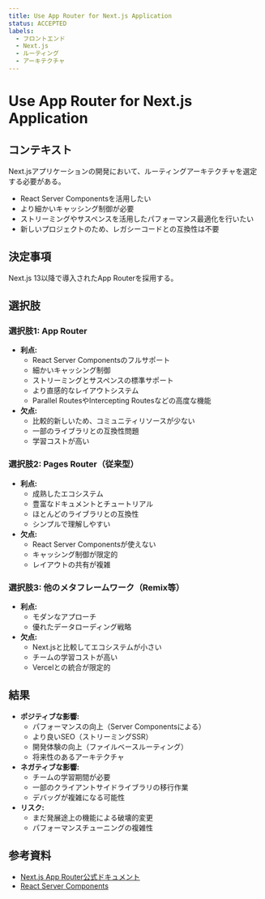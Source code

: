 ```yaml
---
title: Use App Router for Next.js Application
status: ACCEPTED
labels: 
  - フロントエンド
  - Next.js
  - ルーティング
  - アーキテクチャ
---
```


# Use App Router for Next.js Application

## コンテキスト

Next.jsアプリケーションの開発において、ルーティングアーキテクチャを選定する必要がある。
- React Server Componentsを活用したい
- より細かいキャッシング制御が必要
- ストリーミングやサスペンスを活用したパフォーマンス最適化を行いたい
- 新しいプロジェクトのため、レガシーコードとの互換性は不要

## 決定事項

Next.js 13以降で導入されたApp Routerを採用する。

## 選択肢

### 選択肢1: App Router
- **利点:**
  - React Server Componentsのフルサポート
  - 細かいキャッシング制御
  - ストリーミングとサスペンスの標準サポート
  - より直感的なレイアウトシステム
  - Parallel RoutesやIntercepting Routesなどの高度な機能
- **欠点:**
  - 比較的新しいため、コミュニティリソースが少ない
  - 一部のライブラリとの互換性問題
  - 学習コストが高い

### 選択肢2: Pages Router（従来型）
- **利点:**
  - 成熟したエコシステム
  - 豊富なドキュメントとチュートリアル
  - ほとんどのライブラリとの互換性
  - シンプルで理解しやすい
- **欠点:**
  - React Server Componentsが使えない
  - キャッシング制御が限定的
  - レイアウトの共有が複雑

### 選択肢3: 他のメタフレームワーク（Remix等）
- **利点:**
  - モダンなアプローチ
  - 優れたデータローディング戦略
- **欠点:**
  - Next.jsと比較してエコシステムが小さい
  - チームの学習コストが高い
  - Vercelとの統合が限定的

## 結果

- **ポジティブな影響:**
  - パフォーマンスの向上（Server Componentsによる）
  - より良いSEO（ストリーミングSSR）
  - 開発体験の向上（ファイルベースルーティング）
  - 将来性のあるアーキテクチャ
- **ネガティブな影響:**
  - チームの学習期間が必要
  - 一部のクライアントサイドライブラリの移行作業
  - デバッグが複雑になる可能性
- **リスク:**
  - まだ発展途上の機能による破壊的変更
  - パフォーマンスチューニングの複雑性

## 参考資料

- [Next.js App Router公式ドキュメント](https://nextjs.org/docs/app)
- [React Server Components](https://react.dev/blog/2023/03/22/react-labs-what-we-have-been-working-on-march-2023#react-server-components)